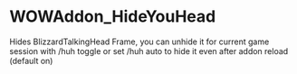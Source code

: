 # WOWAddon_HideYouHead
Hides BlizzardTalkingHead Frame, you can unhide it for current game session with /huh toggle or set /huh auto to hide it even after addon reload (default on)
